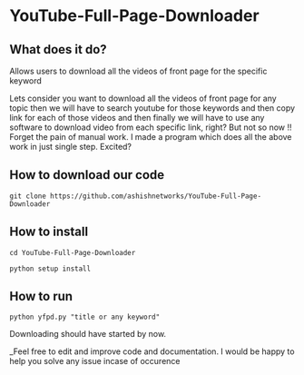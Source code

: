 # YouTube-Full-Page-Downloader

## What does it do?
Allows users to download all the videos of front page for the specific keyword

Lets consider you want to download all the videos of front page for any topic then we will have to search youtube for those
keywords and then copy link for each of those videos and then finally we will have to use any software to download
video from each specific link, right? But not so now !! Forget the pain of manual work. I made a program which does all the above
work in just single step. Excited?

## How to download our code
`git clone https://github.com/ashishnetworks/YouTube-Full-Page-Downloader
`
## How to install
``cd YouTube-Full-Page-Downloader``

``python setup install
``
## How to run
`python yfpd.py "title or any keyword"
`

Downloading should have started by now.

_Feel free to edit and improve code and documentation. I would be happy to help you solve any issue incase of occurence
